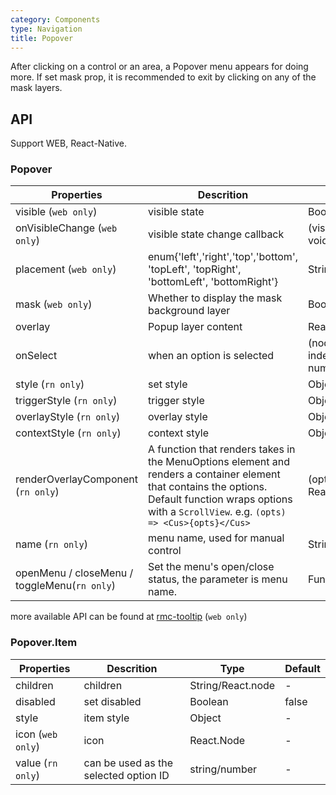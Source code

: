 ```yaml
---
category: Components
type: Navigation
title: Popover
---
```


After clicking on a control or an area, a Popover menu appears for doing more.
If set mask prop, it is recommended to exit by clicking on any of the mask layers.


## API

Support WEB, React-Native.

### Popover

Properties | Descrition | Type | Default
-----------|------------|------|--------
| visible (`web only`)   | visible state  | Boolean |  false   |
| onVisibleChange (`web only`)   | visible state change callback    | (visible: bool): void |  -   |
| placement (`web only`)   | enum{'left','right','top','bottom', 'topLeft', 'topRight', 'bottomLeft', 'bottomRight'} | String |  'bottomRight'   |
| mask (`web only`)   | Whether to display the mask background layer  | Boolean |  false  |
| overlay   | Popup layer content  | React.node |  -   |
| onSelect   | when an option is selected    | (node: any, index?: number): void |  -   |
| style (`rn only`)  | set style  | Object |  -   |
| triggerStyle (`rn only`)   | trigger style  | Object |  -   |
| overlayStyle (`rn only`)   | overlay style  | Object |  -   |
| contextStyle (`rn only`)   | context style  | Object |  -   |
| renderOverlayComponent (`rn only`)   | A function that renders takes in the MenuOptions element and renders a container element that contains the options. Default function wraps options with a `ScrollView`. e.g. `(opts) => <Cus>{opts}</Cus>`  | (opts: any): React.Node |  -   |
| name (`rn only`)   | menu name, used for manual control   | String |  -   |
| openMenu / closeMenu / toggleMenu(`rn only`)   | Set the menu's open/close status, the parameter is menu name.  | Function(name) |  -   |

more available API can be found at [rmc-tooltip](https://github.com/react-component/m-tooltip#api) (`web only`)

### Popover.Item

Properties | Descrition | Type | Default
-----------|------------|------|--------
| children   | children    | String/React.node |  -   |
| disabled   | set disabled    | Boolean |  false   |
| style  | item style   | Object |  -   |
| icon (`web only`)  | icon   | React.Node |  -   |
| value (`rn only`)  | can be used as the selected option ID  | string/number |  -   |

